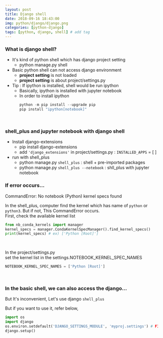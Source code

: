 ```yaml
---
layout: post
title: Django shell
date: 2018-09-16 18:43:00
img: python/django/django.png
categories: [python-django] 
tags: [python, django, shell] # add tag
---
```


### What is django shell?

+ It's kind of python shell which has django project setting
    - python manage.py shell
+ Basic python shell can not access django environment
    - **project setting** is not loaded
    - **project setting** is about project/settings.py
+ Tip : If ipython is installed, shell would be run ipython
    - Basically, ipython is installed with jupyter notebook
    - In order to install ipython <br>
        ```python
        python -m pip install --upgrade pip
        pip install "ipython[notebook]" 
        ```
<br>
        
### shell_plus and jupyter notebook with django shell

+ Install django-extensions
    - pip install django-extensions
    - add `'django_extensions'` in project/settings.py : `INSTALLED_APPS` = [  ]
+ run with shell_plus
    - python manage.py `shell_plus` : shell + pre-imported packages    
    - python manage.py `shell_plus --notebook` : shll_plus with jupyter notebook
    
### If error occurs...

CommandError: No notebook (Python) kernel specs found

In the shell_plus, computer find the kernel which has name of `python` or `python3`. But if not, This CommandError occurs. <br>
First, check the available kernel list

```python
from nb_conda_kernels import manager 
kernel_specs = manager.CondaKernelSpecManager().find_kernel_specs() 
print(kernel_specs) # ex) ['Python [Root]']
```

<br>

In the project/settings.py <br>
set the kernel list in the settings.NOTEBOOK_KERNEL_SPEC_NAMES

```python
NOTEBOOK_KERNEL_SPEC_NAMES = ['Python [Root]']
```

<br>

### In the basic shell, we can also access the django...

But It's inconvenient, Let's use django `shell_plus`
 
But if you want to use it, refer below,

```python
import os
import django 
os.environ.setdefault('DJANGO_SETTINGS_MODULE', 'myproj.settings') # FIXME: check path
django.setup()
```
